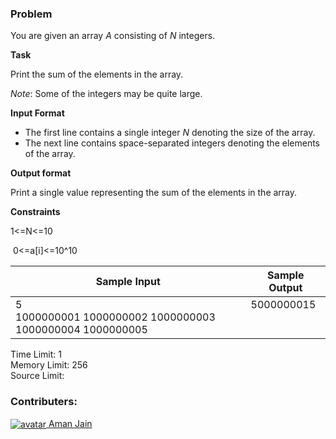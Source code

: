 ### Problem

<p>You are given an array <em>A</em> consisting of <em>N</em> integers.</p>
<p><strong>Task</strong></p>
<p>Print the sum of the elements in the array.</p>
<p><em>Note</em>: Some of the integers may be quite large.</p>
<p><strong>Input Format</strong></p>
<ul>
	<li>The first line contains a single integer <em>N</em> denoting the size of the array.</li>
	<li>The next line contains space-separated integers denoting the elements of the array.</li>
</ul>
<p><strong>Output format</strong></p>
<p>Print a single value representing the sum of the elements in the array.</p>
<p><strong>Constraints</strong></p>
<p>1&lt;=N&lt;=10</p>
<p>&nbsp;0&lt;=a[i]&lt;=10^10</p>
<table>
    <thead>
        <th>Sample Input</th>
        <th>Sample Output</th>
    </thead>
    <tbody valign="top">
        <td>5<br>1000000001 1000000002 1000000003 1000000004 1000000005</td>
        <td>5000000015</td>
    </tbody>
</table>
<p>
Time Limit: 1<br>
Memory Limit: 256<br>
Source Limit:
</p>

### Contributers: 
<p><a href="https://www.hackerearth.com/@ajjain.aman13"><img align="center" src="https://uc.hackerearth.com/he-s3/media/avatars/ajjain.aman13/resized/30/b6f9243aman.png" alt="avatar"> Aman Jain</a></p>